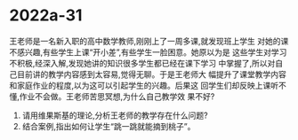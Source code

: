 # 2022a-31
王老师是一名新入职的高中数学教师,刚刚上了一周多课,就发现班上学生
对她的课不感兴趣,有些学生上课“开小差”,有些学生一脸困意。她原以为是
这些学生对学习不积极,经深入解,发现她讲的知识很多学生都已经在课下学习
中掌握了,所以对自己目前讲的教学内容感到太容易,觉得无聊。于是王老师大
幅提升了课堂教学内容和家庭作业的程度,以为这可以引起学生的兴趣。后果这
回学生们却反映上课听不懂,作业不会做。王老师苦思冥想,为什么自己教学效
果不好?
1. 请用维果斯基的理论,分析王老师的教学存在什么问题?
2. 结合案例,指出如何让学生“跳一跳就能摘到桃子”。